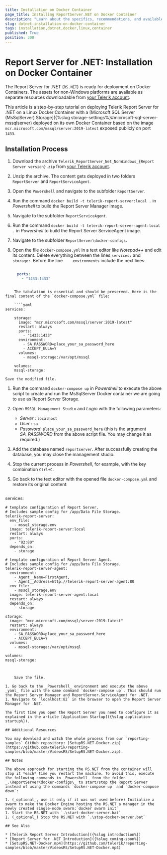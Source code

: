 ```yaml
---
title: Installation on Docker Container
page_title: Installing ReportServer.NET on Docker Container
description: "Learn about the specifics, recommendations, and available approaches for installing the Telerik Report Server for .NET on Docker Container."
slug: dotnet-installation-on-docker-container
tags: installation,dotnet,docker,linux,container
published: True
position: 300
---
```


# Report Server for .NET: Installation on Docker Container

The Report Server for .NET (`RS.NET`) is ready for deployment on Docker Containers. The assets for non-Windows platforms are available as separate resources downloadable from [your Telerik account](https://www.telerik.com/account/downloads/product-download?product=REPSERVER).

This article is a step-by-step tutorial on deploying Telerik Report Server for .NET on a Linux Docker Container with a [Microsoft SQL Server (MsSqlServer) Storage]({%slug storage-settings%}#microsoft-sql-server-mssqlserver) deployed on its own Docker Container based on the image `mcr.microsoft.com/mssql/server:2019-latest` exposed publicly on port `1433`.

## Installation Process

1. Download the archive `Telerik_ReportServer_Net_NonWindows_{Report Server version}.zip` from [your Telerik account](https://www.telerik.com/account/downloads/product-download?product=REPSERVER).
1. Unzip the archive. The content gets deployed in two folders `ReportServer` and `ReportServiceAgent`.
1. Open the `Powershell` and navigate to the subfolder `ReportServer`.
1. Run the command `docker build -t telerik-report-server:local .` in _Powershell_ to build the Report Server Manager image.
1. Navigate to the subfolder `ReportServiceAgent`.
1. Run the command `docker build -t telerik-report-server-agent:local .` in _Powershell_ to build the Report Server ServiceAgent image.
1. Navigate to the subfolder `ReportServer\docker-configs`.
1. Open the file `docker-compose.yml` in a text editor like _Notepad++_ and edit its content. Delete everything between the lines `services:` and `  storage:`. Before the line `    environments` include the next lines:

	````yaml

	  ports:
	    - "1433:1433"
````

	The tabulation is essential and should be preserved. Here is the final content of the `docker-compose.yml` file:

	````yaml
services:

	storage:
	  image: "mcr.microsoft.com/mssql/server:2019-latest"
	  restart: always
	  ports:
	    - "1433:1433"
	  environment:
	    - SA_PASSWORD=place_your_sa_password_here
	    - ACCEPT_EULA=Y
	  volumes: 
	    - mssql-storage:/var/opt/mssql

	volumes:
	mssql-storage:
````


	Save the modified file.

1. Run the command `docker-compose up` in _Powershell_ to execute the above script to create and run the MsSqlServer Docker container we are going to use as Report Server Storage.
1. Open `MSSQL Management Studio` and _Login_ with the following parameters:

	* _Server_  : `localhost`
	* _User_    : `sa`
	* _Password_: `place_your_sa_password_here` (this is the argument _SA_PASSWORD_ from the above script file. You may change it as required.)

1. Add the database named `reportserver`. After successfully creating the database, you may close the management studio.
1. Stop the current process in _Powershell_, for example, with the key combination `Ctrl+C`.
1. Go back to the text editor with the opened file `docker-compose.yml` and restore its original content:

	````yaml
services:

	# template configuration of Report Server.
	# Includes sample config for /app/Data File Storage.
	telerik-report-server:
	  env_file:
	    - mssql_storage.env
	  image: telerik-report-server:local
	  restart: always
	  ports:
	    - "82:80"
	  depends_on: 
	    - storage

	# template configuration of Report Server Agent.
	# Includes sample config for /app/Data File Storage.
	telerik-report-server-agent:
	  environment:
	    - Agent__Name=FirstAgent,
	    - Agent__Address=http://telerik-report-server-agent:80
	  env_file:
	    - mssql_storage.env
	  image: telerik-report-server-agent:local
	  restart: always
	  depends_on:
	    - storage

	storage:
	  image: "mcr.microsoft.com/mssql/server:2019-latest"
	  restart: always
	  environment:
	    - SA_PASSWORD=place_your_sa_password_here
	    - ACCEPT_EULA=Y
	  volumes: 
	    - mssql-storage:/var/opt/mssql

	volumes:
	mssql-storage:
````


	Save the file.

1. Go back to the _Powershell_ environment and execute the above _yaml_ file with the same command `docker-compose up`. This should run the Report Server Manager and ReportServer.ServiceAgent for .NET.
1. Navigate to `localhost:82` in the browser to open the Report Server Manager for .NET.

The first time you open the Report Server you need to configure it as explained in the article [Application Startup]({%slug application-startup%}).

## Additional Resources

You may download and watch the whole process from our `reporting-samples` GitHub repository: [SetupRS.NET-Docker.zip](https://github.com/telerik/reporting-samples/blob/master/VideosRS/SetupRS.NET-Docker.zip).

## Notes

The above approach for starting the RS.NET from the container will stop it *each* time you restart the machine. To avoid this, execute the following commands in _Powershell_ from the folder _.\ReportServer\docker-configs\_ to start/stop the Report Server instead of using the commands `docker-compose up` and `docker-compose down`:

1. (_optional_, use it only if it was not used before) Initialize a swarm to make the Docker Engine hosting the RS.NET a manager in the newly created single-node swarm:`docker swarm init`
1. Start the RS.NET with `.\start-docker-server.bat`
1. (_optional_) Stop the RS.NET with `.\stop-docker-server.bat`

## See Also

* [Telerik Report Server Introduction]({%slug introduction%})
* [Report Server for .NET Introduction]({%slug coming-soon%})
* [SetupRS.NET-Docker.mp4](https://github.com/telerik/reporting-samples/blob/master/VideosRS/SetupRS.NET-Docker.mp4)
